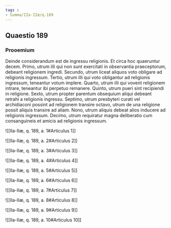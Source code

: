 ```yaml
---
tags : 
- Summa/IIa-IIæ/q.189
---
```


## Quaestio 189

### Prooemium

Deinde considerandum est de ingressu religionis. Et circa hoc quaeruntur decem. Primo, utrum illi qui non sunt exercitati in observantia praeceptorum, debeant religionem ingredi. Secundo, utrum liceat aliquos voto obligare ad religionis ingressum. Tertio, utrum illi qui voto obligantur ad religionis ingressum, teneantur votum implere. Quarto, utrum illi qui vovent religionem intrare, teneantur ibi perpetuo remanere. Quinto, utrum pueri sint recipiendi in religione. Sexto, utrum propter parentum obsequium aliqui debeant retrahi a religionis ingressu. Septimo, utrum presbyteri curati vel archidiaconi possint ad religionem transire octavo, utrum de una religione possit aliquis transire ad aliam. Nono, utrum aliquis debeat alios inducere ad religionis ingressum. Decimo, utrum requiratur magna deliberatio cum consanguineis et amicis ad religionis ingressum.

![[IIa-IIæ, q. 189, a. 1#Articulus 1]]

![[IIa-IIæ, q. 189, a. 2#Articulus 2]]

![[IIa-IIæ, q. 189, a. 3#Articulus 3]]

![[IIa-IIæ, q. 189, a. 4#Articulus 4]]

![[IIa-IIæ, q. 189, a. 5#Articulus 5]]

![[IIa-IIæ, q. 189, a. 6#Articulus 6]]

![[IIa-IIæ, q. 189, a. 7#Articulus 7]]

![[IIa-IIæ, q. 189, a. 8#Articulus 8]]

![[IIa-IIæ, q. 189, a. 9#Articulus 9]]

![[IIa-IIæ, q. 189, a. 10#Articulus 10]]

